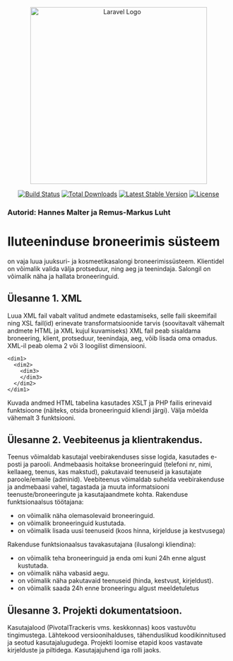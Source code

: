 <p align="center"><a href="https://laravel.com" target="_blank"><img src="https://raw.githubusercontent.com/laravel/art/master/logo-lockup/5%20SVG/2%20CMYK/1%20Full%20Color/laravel-logolockup-cmyk-red.svg" width="400" alt="Laravel Logo"></a></p>

<p align="center">
<a href="https://github.com/laravel/framework/actions"><img src="https://github.com/laravel/framework/workflows/tests/badge.svg" alt="Build Status"></a>
<a href="https://packagist.org/packages/laravel/framework"><img src="https://img.shields.io/packagist/dt/laravel/framework" alt="Total Downloads"></a>
<a href="https://packagist.org/packages/laravel/framework"><img src="https://img.shields.io/packagist/v/laravel/framework" alt="Latest Stable Version"></a>
<a href="https://packagist.org/packages/laravel/framework"><img src="https://img.shields.io/packagist/l/laravel/framework" alt="License"></a>
</p>

### Autorid: Hannes Malter ja Remus-Markus Luht

# Iluteeninduse broneerimis süsteem
on vaja luua juuksuri- ja kosmeetikasalongi broneerimissüsteem. Klientidel on võimalik valida välja protseduur, ning aeg ja teenindaja. Salongil on võimalik näha ja hallata broneeringuid.

## Ülesanne 1. XML
Luua XML fail vabalt valitud andmete edastamiseks, selle faili skeemifail ning XSL fail(id) erinevate transformatsioonide tarvis (soovitavalt vähemalt andmete HTML ja XML kujul kuvamiseks)
XML fail peab sisaldama broneering, klient, protseduur, teenindaja, aeg, võib lisada oma omadus. 
XML-il peab olema 2 või 3 loogilist dimensiooni.

```
<dim1>
  <dim2>
    <dim3>
    </dim3>
  </dim2>
</dim1>
```

Kuvada andmed HTML tabelina kasutades XSLT ja PHP failis erinevaid funktsioone (näiteks, otsida broneeringuid kliendi järgi). 
Välja mõelda vähemalt 3 funktsiooni.
 
## Ülesanne 2. Veebiteenus ja klientrakendus.
Teenus võimaldab kasutajal veebirakenduses sisse logida, kasutades e-posti ja parooli. 
Andmebaasis hoitakse broneeringuid (telefoni nr, nimi, kellaaeg, teenus, kas makstud), pakutavaid teenuseid ja kasutajate paroole/emaile (adminid). 
Veebiteenus võimaldab suhelda veebirakenduse ja andmebaasi vahel, tagastada ja muuta informatsiooni teenuste/broneeringute ja kasutajaandmete kohta. 
Rakenduse funktsionaalsus töötajana: 
*	on võimalik näha olemasolevaid broneeringuid.
*	on võimalik broneeringuid kustutada.
*	on võimalik lisada uusi teenuseid (koos hinna, kirjelduse ja kestvusega)

Rakenduse funktsionaalsus tavakasutajana (ilusalongi kliendina): 
*	on võimalik teha broneeringuid ja enda omi kuni 24h enne algust kustutada.
*	on võimalik näha vabasid aegu.
*	on võimalik näha pakutavaid teenuseid (hinda, kestvust, kirjeldust).
*	on võimalik saada 24h enne broneeringu algust meeldetuletus

## Ülesanne 3. Projekti dokumentatsioon.
Kasutajalood (PivotalTrackeris vms. keskkonnas) koos vastuvõtu tingimustega.
Lähtekood versioonihalduses, tähenduslikud koodikinnitused ja seotud kasutajalugudega.
Projekti loomise etapid koos vastavate kirjelduste ja piltidega.
Kasutajajuhend iga rolli jaoks.
